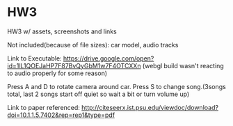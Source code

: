 # HW3
HW3 w/ assets, screenshots and links

Not included(because of file sizes): car model, audio tracks 

Link to Executable: https://drive.google.com/open?id=1lL1QOEJaHP7F87BvQyGbM1w7F4OTCXXn 
(webgl build wasn't reacting to audio properly for some reason)

Press A and D to rotate camera around car. Press S to change song.(3songs total, last 2 songs start off quiet so wait a bit or turn volume up)

Link to paper referenced: http://citeseerx.ist.psu.edu/viewdoc/download?doi=10.1.1.5.7402&rep=rep1&type=pdf 
